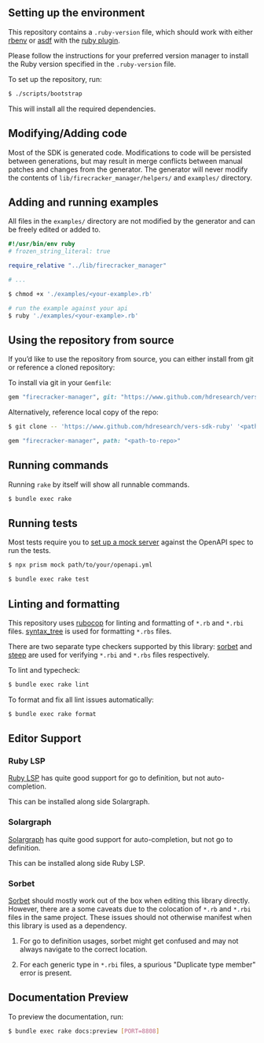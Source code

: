## Setting up the environment

This repository contains a `.ruby-version` file, which should work with either [rbenv](https://github.com/rbenv/rbenv) or [asdf](https://github.com/asdf-vm/asdf) with the [ruby plugin](https://github.com/asdf-vm/asdf-ruby).

Please follow the instructions for your preferred version manager to install the Ruby version specified in the `.ruby-version` file.

To set up the repository, run:

```bash
$ ./scripts/bootstrap
```

This will install all the required dependencies.

## Modifying/Adding code

Most of the SDK is generated code. Modifications to code will be persisted between generations, but may result in merge conflicts between manual patches and changes from the generator. The generator will never modify the contents of `lib/firecracker_manager/helpers/` and `examples/` directory.

## Adding and running examples

All files in the `examples/` directory are not modified by the generator and can be freely edited or added to.

```ruby
#!/usr/bin/env ruby
# frozen_string_literal: true

require_relative "../lib/firecracker_manager"

# ...
```

```bash
$ chmod +x './examples/<your-example>.rb'

# run the example against your api
$ ruby './examples/<your-example>.rb'
```

## Using the repository from source

If you’d like to use the repository from source, you can either install from git or reference a cloned repository:

To install via git in your `Gemfile`:

```ruby
gem "firecracker-manager", git: "https://www.github.com/hdresearch/vers-sdk-ruby"
```

Alternatively, reference local copy of the repo:

```bash
$ git clone -- 'https://www.github.com/hdresearch/vers-sdk-ruby' '<path-to-repo>'
```

```ruby
gem "firecracker-manager", path: "<path-to-repo>"
```

## Running commands

Running `rake` by itself will show all runnable commands.

```bash
$ bundle exec rake
```

## Running tests

Most tests require you to [set up a mock server](https://github.com/stoplightio/prism) against the OpenAPI spec to run the tests.

```bash
$ npx prism mock path/to/your/openapi.yml
```

```bash
$ bundle exec rake test
```

## Linting and formatting

This repository uses [rubocop](https://github.com/rubocop/rubocop) for linting and formatting of `*.rb` and `*.rbi` files. [syntax_tree](https://github.com/ruby-syntax-tree/syntax_tree) is used for formatting `*.rbs` files.

There are two separate type checkers supported by this library: [sorbet](https://github.com/sorbet/sorbet) and [steep](https://github.com/soutaro/steep) are used for verifying `*.rbi` and `*.rbs` files respectively.

To lint and typecheck:

```bash
$ bundle exec rake lint
```

To format and fix all lint issues automatically:

```bash
$ bundle exec rake format
```

## Editor Support

### Ruby LSP

[Ruby LSP](https://github.com/Shopify/ruby-lsp) has quite good support for go to definition, but not auto-completion.

This can be installed along side Solargraph.

### Solargraph

[Solargraph](https://solargraph.org) has quite good support for auto-completion, but not go to definition.

This can be installed along side Ruby LSP.

### Sorbet

[Sorbet](https://sorbet.org) should mostly work out of the box when editing this library directly. However, there are a some caveats due to the colocation of `*.rb` and `*.rbi` files in the same project. These issues should not otherwise manifest when this library is used as a dependency.

1. For go to definition usages, sorbet might get confused and may not always navigate to the correct location.

2. For each generic type in `*.rbi` files, a spurious "Duplicate type member" error is present.

## Documentation Preview

To preview the documentation, run:

```bash
$ bundle exec rake docs:preview [PORT=8808]
```
